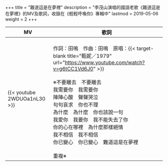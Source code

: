 +++
title = "難道這是在夢裡"
description = "李茂山演唱的國語老歌《難道這是在夢裡》的MV及歌詞，收錄在《輕輕呼喚你》專輯中"
lastmod = 2019-05-06
weight = 2
+++

MV  | 歌詞  
--------------|-------
{{< youtube 2WDUOa1nL30 >}}|<br/>作詞：田鳴　作曲：田鳴　原唱：{{< target-blank title="甄妮／1979" url="https://www.youtube.com/watch?v=g6tCC1Vd6J0" >}}<br/><br/>※不要離去　不要離去<br/>我需要你　我需要你<br/>陣陣心酸　聲聲哭泣<br/>句句哀求　你也不理<br/>為什麼　為什麼　你也該說一句<br/>我愛你　我要你　我不能失去了你<br/>你的心在哪裡　為什麼那樣絕情<br/>我不相信　我不相信<br/>你已變心　你已變心　難道這是在夢裡<br/><br/>重複※
